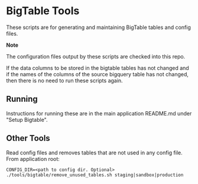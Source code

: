 # BigTable Tools

These scripts are for generating and maintaining BigTable tables and config
files.

**Note**

The configuration files output by these scripts are checked into this repo.

If the data columns to be stored in the bigtable tables has not changed and if
the names of the columns of the source bigquery table has not changed, then
there is no need to run these scripts again.

## Running

Instructions for running these are in the main application README.md under
"Setup Bigtable".

## Other Tools

Read config files and removes tables that are not used in any config file.
From application root:

```
CONFIG_DIR=<path to config dir. Optional> ./tools/bigtable/remove_unused_tables.sh staging|sandbox|production
```



